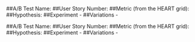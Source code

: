 ##A/B Test Name:
##User Story Number:
##Metric (from the HEART grid):
##Hypothesis:
##Experiment -
##Variations -

##A/B Test Name:
##User Story Number:
##Metric (from the HEART grid):
##Hypothesis:
##Experiment -
##Variations -


